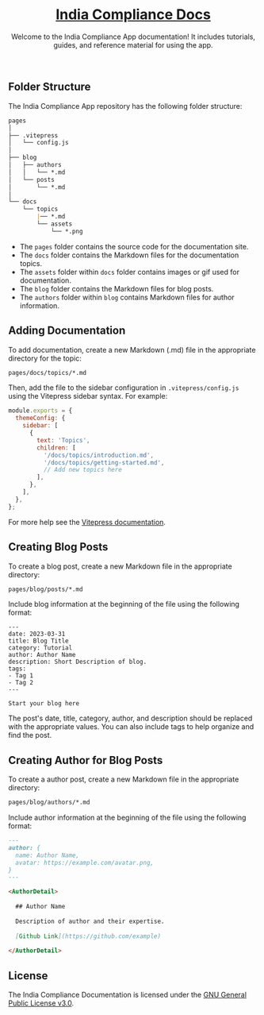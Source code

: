 <div align="center">

<h1><a href="https://docs.indiacompliance.app/">India Compliance Docs</a></h1>

Welcome to the India Compliance App documentation! It includes tutorials, guides, and reference material for using the app.
<br><br><br>

</div>

## Folder Structure

The India Compliance App repository has the following folder structure:

```md
pages
│
├── .vitepress
│   └── config.js
│
├── blog
│   ├── authors
│   │   └── *.md
│   └── posts
│       └── *.md
│
└── docs
    └── topics
        |── *.md
		└── assets
			└── *.png
```

- The `pages` folder contains the source code for the documentation site.
- The `docs` folder contains the Markdown files for the documentation topics.
- The `assets` folder within `docs` folder contains images or gif used for documentation.
- The `blog` folder contains the Markdown files for blog posts.
- The `authors` folder within `blog` contains Markdown files for author information.

## Adding Documentation

To add documentation, create a new Markdown (.md) file in the appropriate directory for the topic:

```sh
pages/docs/topics/*.md
```

Then, add the file to the sidebar configuration in `.vitepress/config.js` using the Vitepress sidebar syntax. For example:

```js
module.exports = {
  themeConfig: {
    sidebar: [
      {
        text: 'Topics',
        children: [
          '/docs/topics/introduction.md',
          '/docs/topics/getting-started.md',
          // Add new topics here
        ],
      },
    ],
  },
};
```

For more help see the [Vitepress documentation](https://vitepress.dev/).

## Creating Blog Posts

To create a blog post, create a new Markdown file in the appropriate directory:

```sh
pages/blog/posts/*.md
```

Include blog information at the beginning of the file using the following format:

```
---
date: 2023-03-31
title: Blog Title
category: Tutorial
author: Author Name
description: Short Description of blog.
tags:
- Tag 1
- Tag 2
---

Start your blog here
```

The post's date, title, category, author, and description should be replaced with the appropriate values. You can also include tags to help organize and find the post.

## Creating Author for Blog Posts

To create a author post, create a new Markdown file in the appropriate directory:

```sh
pages/blog/authors/*.md
```

Include author information at the beginning of the file using the following format:

```md
---
author: {
  name: Author Name,
  avatar: https://example.com/avatar.png,
}
---

<AuthorDetail>
  
  ## Author Name
  
  Description of author and their expertise.
  
  [Github Link](https://github.com/example)
  
</AuthorDetail>

```

## License

The India Compliance Documentation is licensed under the [GNU General Public License v3.0](https://github.com/resilient-tech/india-compliance-docs/blob/main/LICENSE).

